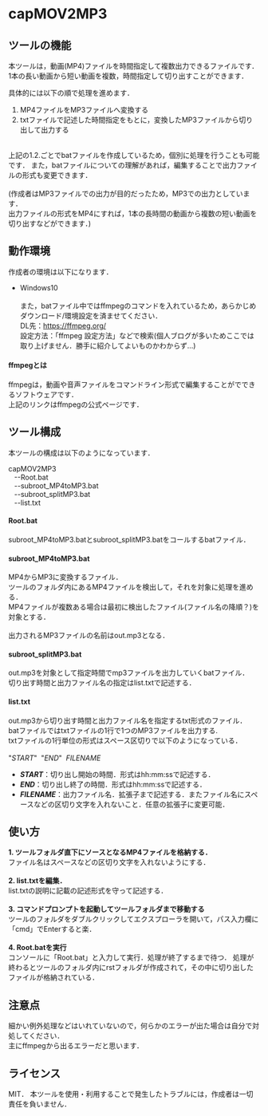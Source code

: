 # capMOV2MP3

## ツールの機能
本ツールは，動画(MP4)ファイルを時間指定して複数出力できるファイルです．  
1本の長い動画から短い動画を複数，時間指定して切り出すことができます．


具体的には以下の順で処理を進めます．  
1. MP4ファイルをMP3ファイルへ変換する
2. txtファイルで記述した時間指定をもとに，変換したMP3ファイルから切り出して出力する
</br>
上記の1.2.ごとでbatファイルを作成しているため，個別に処理を行うことも可能です．  
また，batファイルについての理解があれば，編集することで出力ファイルの形式も変更できます．  
</br>
</br>
(作成者はMP3ファイルでの出力が目的だったため，MP3での出力としています．</br>
出力ファイルの形式をMP4にすれば，1本の長時間の動画から複数の短い動画を切り出すなどができます．)

## 動作環境
作成者の環境は以下になります．  
* Windows10
</br></br>
また，batファイル中ではffmpegのコマンドを入れているため，あらかじめダウンロード/環境設定を済ませてください．  
DL先：https://ffmpeg.org/  
設定方法：「ffmpeg 設定方法」などで検索(個人ブログが多いためここでは取り上げません．勝手に紹介してよいものかわからず...)  

#### ffmpegとは
ffmpegは，動画や音声ファイルをコマンドライン形式で編集することがでできるソフトウェアです．  
上記のリンクはffmpegの公式ページです．

## ツール構成
本ツールの構成は以下のようになっています．

capMOV2MP3</br>
&nbsp;&nbsp;&nbsp;--Root.bat</br>
&nbsp;&nbsp;&nbsp;--subroot_MP4toMP3.bat</br>
&nbsp;&nbsp;&nbsp;--subroot_splitMP3.bat</br>
&nbsp;&nbsp;&nbsp;--list.txt</br>

#### **Root.bat**
subroot_MP4toMP3.batとsubroot_splitMP3.batをコールするbatファイル．

#### **subroot_MP4toMP3.bat**
MP4からMP3に変換するファイル．  
ツールのフォルダ内にあるMP4ファイルを検出して，それを対象に処理を進める．  
MP4ファイルが複数ある場合は最初に検出したファイル(ファイル名の降順？)を対象とする．  
</br>
出力されるMP3ファイルの名前はout.mp3となる．

#### **subroot_splitMP3.bat**
out.mp3を対象として指定時間でmp3ファイルを出力していくbatファイル．  
切り出す時間と出力ファイル名の指定はlist.txtで記述する．

#### **list.txt**
out.mp3から切り出す時間と出力ファイル名を指定するtxt形式のファイル．  
batファイルではtxtファイルの1行で1つのMP3ファイルを出力する.  
txtファイルの1行単位の形式はスペース区切りで以下のようになっている．  
</br>
"_START_"&nbsp;&nbsp;"_END_"&nbsp;&nbsp;_FILENAME_
</br>

* **_START_**：切り出し開始の時間．形式はhh:mm:ssで記述する．  
* **_END_**：切り出し終了の時間．形式はhh:mm:ssで記述する．  
* **_FILENAME_**：出力ファイル名．拡張子まで記述する．またファイル名にスペースなどの区切り文字を入れないこと．任意の拡張子に変更可能．

## 使い方

**1. ツールフォルダ直下にソースとなるMP4ファイルを格納する．**  
ファイル名はスペースなどの区切り文字を入れないようにする．  
</br>
**2. list.txtを編集．**  
list.txtの説明に記載の記述形式を守って記述する．  
</br>
**3. コマンドプロンプトを起動してツールフォルダまで移動する**  
ツールのフォルダをダブルクリックしてエクスプローラを開いて，パス入力欄に「cmd」でEnterすると楽．  
</br>
**4. Root.batを実行**  
コンソールに「Root.bat」と入力して実行．処理が終了するまで待つ．
処理が終わるとツールのフォルダ内にrstフォルダが作成されて，その中に切り出したファイルが格納されている．

## 注意点
細かい例外処理などはいれていないので，何らかのエラーが出た場合は自分で対処してください．  
主にffmpegから出るエラーだと思います．

## ライセンス
MIT．
本ツールを使用・利用することで発生したトラブルには，作成者は一切責任を負いません．


